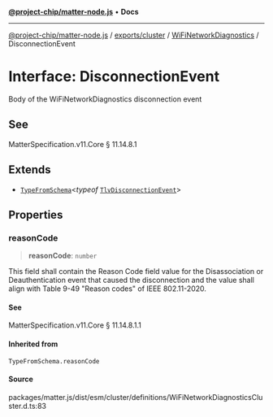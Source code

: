 [**@project-chip/matter-node.js**](../../../../../README.md) • **Docs**

***

[@project-chip/matter-node.js](../../../../../modules.md) / [exports/cluster](../../../README.md) / [WiFiNetworkDiagnostics](../README.md) / DisconnectionEvent

# Interface: DisconnectionEvent

Body of the WiFiNetworkDiagnostics disconnection event

## See

MatterSpecification.v11.Core § 11.14.8.1

## Extends

- [`TypeFromSchema`](../../../../tlv/README.md#typefromschemas)\<*typeof* [`TlvDisconnectionEvent`](../README.md#tlvdisconnectionevent)\>

## Properties

### reasonCode

> **reasonCode**: `number`

This field shall contain the Reason Code field value for the Disassociation or Deauthentication event that
caused the disconnection and the value shall align with Table 9-49 "Reason codes" of IEEE 802.11-2020.

#### See

MatterSpecification.v11.Core § 11.14.8.1.1

#### Inherited from

`TypeFromSchema.reasonCode`

#### Source

packages/matter.js/dist/esm/cluster/definitions/WiFiNetworkDiagnosticsCluster.d.ts:83
